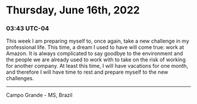 # Thursday, June 16th, 2022

### 03:43 UTC-04

This week I am preparing myself to, once again, take a new challenge in my professional
life. This time, a dream I used to have will come true: work at Amazon. It is always
complicated to say goodbye to the environment and the people we are already used
to work with to take on the risk of working for another company. At least this time,
I will have vacations for one month, and therefore I will have time to rest and
prepare myself to the new challenges.

---

Campo Grande - MS, Brazil
